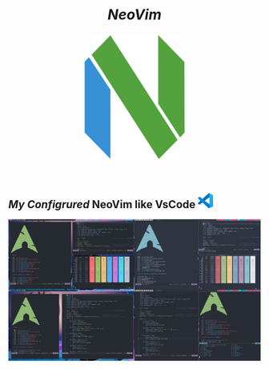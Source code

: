 <div align="center">
  <h1><i><b>NeoVim</b></i></h1>
</div>


###
<div align="center">
<img src="./.screenshots/neovim-mark-flat.png " height=250 width=200 /> 
</div>
<br> </br>

## _**My Configrured**_ NeoVim like VsCode <img height=30  src="./.screenshots/vscode.jpg"/> 


![vim_pics](.screenshots/My_POST.png)

